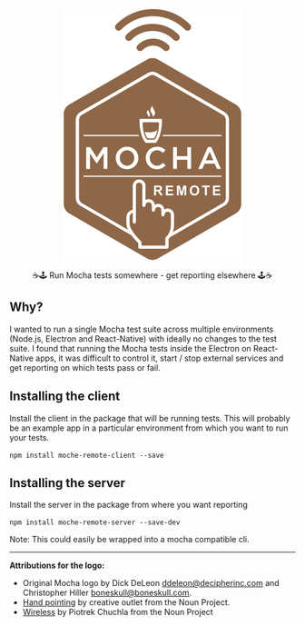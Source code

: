 <p align="center">
  <img src="docs/logo.svg" alt="Mocha Remote"/>
</p>

<p align="center">
  ☕️🕹 Run Mocha tests somewhere - get reporting elsewhere 🕹☕️
</p>

## Why?

I wanted to run a single Mocha test suite across multiple environments (Node.js, Electron and React-Native) with ideally
no changes to the test suite. I found that running the Mocha tests inside the Electron on React-Native apps, it was
difficult to control it, start / stop external services and get reporting on which tests pass or fail.

## Installing the client

Install the client in the package that will be running tests.
This will probably be an example app in a particular environment from which you want to run your tests.

```
npm install moche-remote-client --save
```

## Installing the server

Install the server in the package from where you want reporting

```
npm install moche-remote-server --save-dev
```

Note: This could easily be wrapped into a mocha compatible cli.

---

**Attributions for the logo:**

- Original Mocha logo by Dick DeLeon <ddeleon@decipherinc.com> and Christopher Hiller <boneskull@boneskull.com>.
- [Hand pointing](https://thenounproject.com/search/?q=pointing%20hand&i=593527) by creative outlet from the Noun Project.
- [Wireless](https://thenounproject.com/search/?q=wireless&i=21574) by Piotrek Chuchla from the Noun Project
